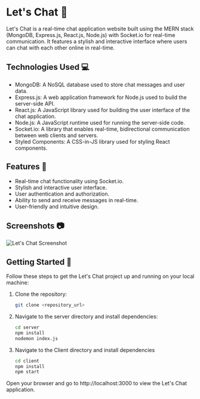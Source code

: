# Let's Chat 🚀

Let's Chat is a real-time chat application website built using the MERN stack (MongoDB, Express.js, React.js, Node.js) with Socket.io for real-time communication. It features a stylish and interactive interface where users can chat with each other online in real-time.

## Technologies Used 💻
* MongoDB: A NoSQL database used to store chat messages and user data.
* Express.js: A web application framework for Node.js used to build the server-side API.
* React.js: A JavaScript library used for building the user interface of the chat application.
* Node.js: A JavaScript runtime used for running the server-side code.
* Socket.io: A library that enables real-time, bidirectional communication between web clients and servers.
* Styled Components: A CSS-in-JS library used for styling React components.

## Features 🌟
* Real-time chat functionality using Socket.io.
* Stylish and interactive user interface.
* User authentication and authorization.
* Ability to send and receive messages in real-time.
* User-friendly and intuitive design.

## Screenshots 📷

<!-- Include screenshots of your application here -->
![Let's Chat Screenshot](./screenshots/chat_screenshot.png)

## Getting Started 🚀

Follow these steps to get the Let's Chat project up and running on your local machine:

1. Clone the repository:
   ```bash
   git clone <repository_url>

2. Navigate to the server directory and install dependencies:
   ```bash
   cd server
   npm install
   nodemon index.js

3. Navigate to the Client directory and install dependencies
    ```bash
    cd client
    npm install
    npm start

Open your browser and go to http://localhost:3000 to view the Let's Chat application.



